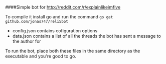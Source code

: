 ####Simple bot for http://reddit.com/r/explainlikeimfive

To compile it install go and run the command `go get github.com/jonas747/reli5bot`

 - config.json contains cofiguration options
 - data.json contains a list of all the threads the bot has sent a message to the author for

To run the bot, place both these files in the same directory as the executable and you're good to go.
